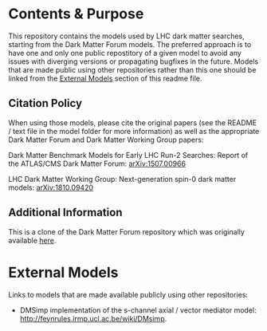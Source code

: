 # Contents & Purpose

This repository contains the models used by LHC dark matter searches, starting from the Dark Matter Forum models. 
The preferred approach is to have one and only one public repostitory of a given model to avoid any issues with diverging versions or propagating bugfixes in the future. Models that are made public using other repositories rather than this one should be linked from the [External Models](#external-models) section of this readme file.


## Citation Policy

When using those models, please cite the original papers (see the README / text file in the model folder for more information) as well as the appropriate Dark Matter Forum and Dark Matter Working Group papers: 

Dark Matter Benchmark Models for Early LHC Run-2 Searches: Report of the ATLAS/CMS Dark Matter Forum: [arXiv:1507.00966](https://arxiv.org/abs/1507.00966)

LHC Dark Matter Working Group: Next-generation spin-0 dark matter models: [arXiv:1810.09420](https://arxiv.org/abs/1810.09420)

## Additional Information

This is a clone of the Dark Matter Forum repository which was originally available [here](https://svnweb.cern.ch/cern/wsvn/LHCDMF/trunk/models/).


# External Models

Links to models that are made available publicly using other repositories:
- DMSimp implementation of the s-channel axial / vector mediator model: 
  http://feynrules.irmp.ucl.ac.be/wiki/DMsimp.





